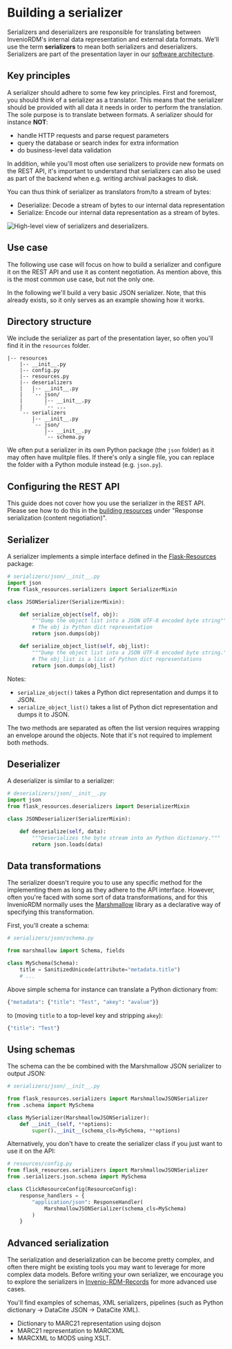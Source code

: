 # Building a serializer

Serializers and deserializers are responsible for translating between InvenioRDM's internal data
representation and external data formats. We'll use the term **serializers** to mean
both serializers and deserializers. Serializers are part of the
presentation layer in our [software architecture](../architecture/software.md).

## Key principles

A serializer should adhere to some few key principles. First and foremost, you
should think of a serializer as a translator. This means that the serializer
should be provided with all data it needs in order to perform the translation.
The sole purpose is to translate between formats. A serializer should for instance
**NOT**:

- handle HTTP requests and parse request parameters
- query the database or search index for extra information
- do business-level data validation

In addition, while you'll most often use serializers to provide new formats
on the REST API, it's important to understand that serializers can also be used
as part of the backend when e.g. writing archival packages to disk.

You can thus think of serializer as translators from/to a stream of bytes:

- Deserialize: Decode a stream of bytes to our internal data representation
- Serialize: Encode our internal data representation as a stream of bytes.

![High-level view of serializers and deserializers.](../img/serializer.svg)

## Use case

The following use case will focus on how to build a serializer and configure it
on the REST API and use it as content negotiation. As mention above, this is
the most common use case, but not the only one.

In the following we'll build a very basic JSON serializer. Note, that this
already exists, so it only serves as an example showing how it works.

## Directory structure

We include the serializer as part of the presentation layer, so often you'll
find it in the ``resources`` folder.

```
|-- resources
    |-- __init__.py
    |-- config.py
    |-- resources.py
    |-- deserializers
    |   |-- __init__.py
    |   `-- json/
    |       |-- __init__.py
    |       `-- ...
    `-- serializers
        |-- __init__.py
        `-- json/
            |-- __init__.py
            `-- schema.py
```

We often put a serializer in its own Python package (the ``json`` folder) as it
may often have mulitple files. If there's only a single file, you can replace
the folder with a Python module instead (e.g. ``json.py``).

## Configuring the REST API

This guide does not cover how you use the serializer in the REST API. Please
see how to do this in the [building resources](resource.md#response-serialization-content-negotiation)
under "Response serialization (content negotiation)".

## Serializer

A serializer implements a simple interface defined in the
[Flask-Resources](https://github.com/inveniosoftware/flask-resources) package:

```python
# serializers/json/__init__.py
import json
from flask_resources.serializers import SerializerMixin

class JSONSerializer(SerializerMixin):

    def serialize_object(self, obj):
        """Dump the object list into a JSON UTF-8 encoded byte string"""
        # The obj is Python dict representation
        return json.dumps(obj)

    def serialize_object_list(self, obj_list):
        """Dump the object list into a JSON UTF-8 encoded byte string."""
        # The obj_list is a list of Python dict representations
        return json.dumps(obj_list)
```

Notes:

- ``serialize_object()`` takes a Python dict representation and dumps it to
  JSON.
- ``serialize_object_list()`` takes a list of Python dict representation and
  dumps it to JSON.

The two methods are separated as often the list version requires wrapping an
envelope around the objects. Note that it's not required to implement both
methods.

## Deserializer

A deserializer is similar to a serializer:

```python
# deserializers/json/__init__.py
import json
from flask_resources.deserializers import DeserializerMixin

class JSONDeserializer(SerializerMixin):

    def deserialize(self, data):
        """Deserializes the byte stream into an Python dictionary."""
        return json.loads(data)
```


## Data transformations

The serializer doesn't require you to use any specific method for the
implementing them as long as they adhere to the API interface. However, often
you're faced with some sort of data transformations, and for this InvenioRDM
normally uses the [Marshmallow](https://marshmallow.readthedocs.io/en/stable/)
library as a declarative way of specifying this transformation.

First, you'll create a schema:

```python
# serializers/json/schema.py

from marshmallow import Schema, fields

class MySchema(Schema):
    title = SanitizedUnicode(attribute="metadata.title")
    # ...
```

Above simple schema for instance can translate a Python dictionary from:

```python
{"metadata": {"title": "Test", "akey": "avalue"}}
```

to (moving ``title`` to a top-level key and stripping ``akey``):

```python
{"title": "Test"}
```

## Using schemas

The schema can the be combined with the Marshmallow JSON serializer to
output JSON:

```python
# serializers/json/__init__.py

from flask_resources.serializers import MarshmallowJSONSerializer
from .schema import MySchema

class MySerializer(MarshmallowJSONSerializer):
    def __init__(self, **options):
        super().__init__(schema_cls=MySchema, **options)
```

Alternatively, you don't have to create the serializer class if you just
want to use it on the API:

```python
# resources/config.py
from flask_resources.serializers import MarshmallowJSONSerializer
from .serializers.json.schema import MySchema

class ClickResourceConfig(ResourceConfig):
    response_handlers = {
        "application/json": ResponseHandler(
            MarshmallowJSONSerializer(schema_cls=MySchema)
        )
    }
```

## Advanced serialization

The serialization and deserialization can be become pretty complex, and often
there might be existing tools you may want to leverage for more complex data
models. Before writing your own serializer, we encourage you to explore the
serializers in [Invenio-RDM-Records](https://github.com/inveniosoftware/invenio-rdm-records/tree/master/invenio_rdm_records/resources/serializers)
for more advanced use cases.

You'll find examples of schemas, XML serializers, pipelines (such as Python
dictionary -> DataCite JSON -> DataCite XML).

- Dictionary to MARC21 representation using dojson
- MARC21 representation to MARCXML
- MARCXML to MODS using XSLT.
